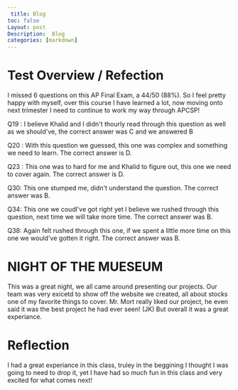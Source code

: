 ```yaml
---
 title: Blog
toc: false
Layout: post 
Description:  Blog
categories: [markdown]
---
```


# Test Overview / Refection

I missed 6 questions on this AP Final Exam, a 44/50 (88%). So I feel pretty happy with myself, over this course I have learned a lot, now moving onto next trimester I need to continue to work my way through APCSP!

Q19 : I believe Khalid and I didn't thourly read through this question as well as we should've, the correct answer was C and we answered B

Q20 : With this question we guessed, this one was complex and something we need to learn. The correct answer is D.

Q23 : This one was to hard for me and Khalid to figure out, this one we need to cover again. The correct answer is D.

Q30: This one stumped me, didn't understand the question. The correct answer was B.

Q34: This one we coudl've got right yet I believe we rushed through this question, next time we will take more time. The correct answer was B.

Q38: Again felt rushed through this one, if we spent a little more time on this one we would've gotten it right. The correct answer was B.

# NIGHT OF THE MUESEUM
This was a great night, we all came around presenting our projects. Our team was very exicetd to show off the website we created, all about stocks one of my favorite things to cover. Mr. Mort really liked our project, he even said it was the best project he had ever seen! (JK) But overall it was a great experiance.


 
 # Reflection
 I had a great experiance in this class, truley in the beggining I thought I was going to need to drop it, yet I have had so much fun in this class and very excited for what comes next!
 
